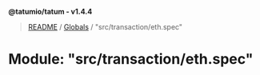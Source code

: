 **@tatumio/tatum - v1.4.4**

> [README](../README.md) / [Globals](../globals.md) / "src/transaction/eth.spec"

# Module: "src/transaction/eth.spec"
